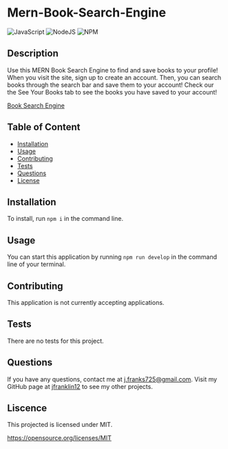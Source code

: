 # Mern-Book-Search-Engine
![JavaScript](https://img.shields.io/badge/JAVASCRIPT-%23323330.svg?style=for-the-badge&logo=javascript&logoColor=%23F7DF1E&style=plastic) ![NodeJS](https://img.shields.io/badge/node.js-6DA55F?style=for-the-badge&logo=node.js&logoColor=white&style=plastic) ![NPM](https://img.shields.io/badge/NPM-%23000000.svg?style=for-the-badge&logo=npm&logoColor=white&style=plastic)


  ## Description
  
  Use this MERN Book Search Engine to find and save books to your profile! When you visit the site, sign up to create an account. Then, you can search books through the search bar and save them to your account! Check our the See Your Books tab to see the books you have saved to your account!

  [Book Search Engine](#)

  ## Table of Content
  - [Installation](#installation)
  - [Usage](#usage)
  - [Contributing](#contributing)
  - [Tests](#tests)
  - [Questions](#questions)
  - [License](#license)

  ## Installation

  To install, run ```npm i``` in the command line. 

  ## Usage

  You can start this application by running ```npm run develop``` in the command line of your terminal.

  ## Contributing

  This application is not currently accepting applications.

  ## Tests
  
  There are no tests for this project.

  ## Questions

  If you have any questions, contact me at j.franks725@gmail.com. Visit my GitHub page at [jfranklin12](https://github.com/jfranklin12/) to see my other projects.

  ## Liscence
    
  This projected is licensed under MIT.

  https://opensource.org/licenses/MIT
